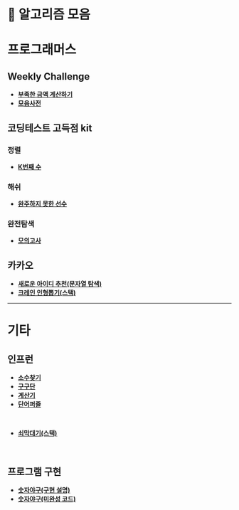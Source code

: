 # :pushpin: 알고리즘 모음

# 프로그래머스 
## Weekly Challenge
- [**부족한 금액 계산하기**](https://github.com/kimcno3/algorithms/blob/main/programmers/moneyCalculator.md)
- [**모음사전**](https://github.com/kimcno3/algorithms/blob/main/programmers/vowelsDictionary.md)

## 코딩테스트 고득점 kit
### 정렬
- [**K번째 수**](https://github.com/kimcno3/algorithms/blob/main/programmers/k_number.md)
### 해쉬
- [**완주하지 못한 선수**](https://github.com/kimcno3/algorithms/blob/main/programmers/marathon.md)
### 완전탐색
- [**모의고사**](https://github.com/kimcno3/algorithms/blob/main/programmers/mockExam.md)

## 카카오
- [**새로운 아이디 추천(문자열 탐색)**](https://github.com/kimcno3/algorithms/blob/main/programmers/newId.md)
- [**크레인 인형뽑기(스택)**](https://github.com/kimcno3/algorithms/blob/main/programmers/clawCraneGame.md)

***

# 기타
## 인프런
- [**소수찾기**](https://github.com/kimcno3/algorithms/blob/main/etc/inflearn/findPirmeNumber.md)
- [**구구단**](https://github.com/kimcno3/algorithms/blob/main/etc/inflearn/gugudan.md)
- [**계산기**](https://github.com/kimcno3/algorithms/blob/main/etc/inflearn/calculator.md)
- [**단어퍼즐**](https://github.com/kimcno3/algorithms/blob/main/etc/inflearn/wordsPuzzle.md)

<br>

- [**쇠막대기(스택)**](https://github.com/kimcno3/algorithms/blob/main/etc/inflearn/cuttingBar.md)

<br>

## 프로그램 구현
- [**숫자야구(구현 설명)**](https://github.com/code-squad/test-item-pool/blob/master/level2-common/level2.md)
- [**숫자야구(미완성 코드)**](https://github.com/kimcno3/algorithms/blob/main/etc/inflearn/numberBaseball.html)
